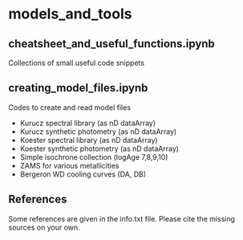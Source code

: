 # models_and_tools

## cheatsheet_and_useful_functions.ipynb
Collections of small useful code snippets

## creating_model_files.ipynb
Codes to create and read model files
- Kurucz spectral library (as nD dataArray)
- Kurucz synthetic photometry (as nD dataArray)
- Koester spectral library (as nD dataArray)
- Koester synthetic photometry (as nD dataArray)
- Simple isochrone collection (logAge 7,8,9,10)
- ZAMS for various metallicities
- Bergeron WD cooling curves (DA, DB)

## References
Some references are given in the info.txt file. Please cite the missing sources on your own.
